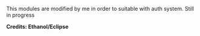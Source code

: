 This modules are modified by me in order to suitable with auth system. Still in progress

**Credits: Ethanol/Eclipse**